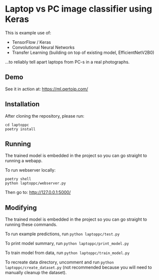 Laptop vs PC image classifier using Keras
=========================================

This is example use of:

* TensorFlow / Keras
* Convolutional Neural Networks
* Transfer Learning (building on top of existing model, EfficientNetV2B0)

...to reliably tell apart laptops from PC-s in a real photographs.

Demo
----

See it in action at: https://ml.qertoip.com/

Installation
------------

After cloning the repository, please run:

    cd laptoppc
    poetry install

Running
-------

The trained model is embedded in the project so you can go straight to running a webapp. 

To run webserver locally:

    poetry shell
    python laptoppc/webserver.py

Then go to: http://127.0.0.1:5000/

Modifying
---------

The trained model is embedded in the project so you can go straight to running these commands.

To run example predictions, run `python laptoppc/test.py`

To print model summary, run `python laptoppc/print_model.py`

To train model from data, run `python laptoppc/train_model.py`

To recreate data directory, uncomment and run `python laptoppc/create_dataset.py` (not recommended because you will need to manually cleanup the dataset).
